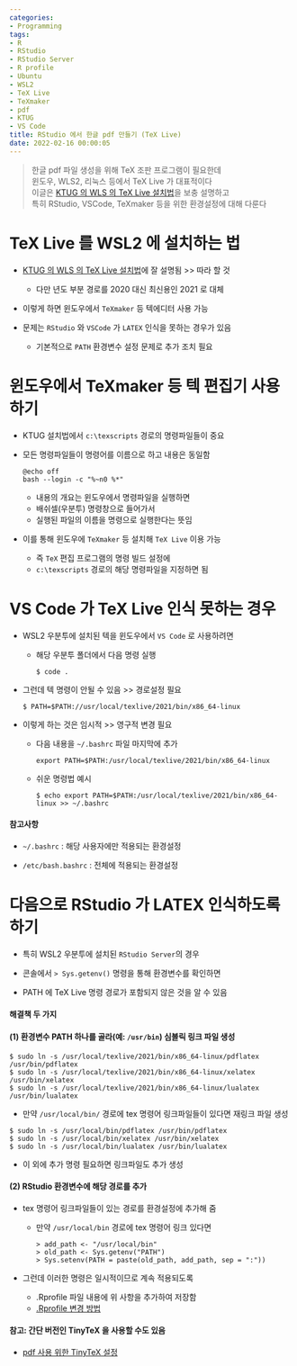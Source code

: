 ```yaml
---
categories:
- Programming
tags:
- R
- RStudio
- RStudio Server
- R profile
- Ubuntu
- WSL2
- TeX Live
- TeXmaker
- pdf
- KTUG
- VS Code
title: RStudio 에서 한글 pdf 만들기 (TeX Live)
date: 2022-02-16 00:00:05
---
```


> 한글 pdf 파일 생성을 위해 TeX 조판 프로그램이 필요한데  
> 윈도우, WLS2, 리눅스 등에서 TeX Live 가 대표적이다  
> 이글은 [KTUG 의 WLS 의 TeX Live 설치법](http://wiki.ktug.org/wiki/wiki.php/%EC%84%A4%EC%B9%98%ED%95%98%EA%B8%B0Windows/WSLtexlive)을 보충 설명하고  
> 특히 RStudio, VSCode, TeXmaker 등을 위한 환경설정에 대해 다룬다  



# TeX Live 를 WSL2 에 설치하는 법

- [KTUG 의 WLS 의 TeX Live 설치법](http://wiki.ktug.org/wiki/wiki.php/%EC%84%A4%EC%B9%98%ED%95%98%EA%B8%B0Windows/WSLtexlive)에 잘 설명됨 >> 따라 할 것

  - 다만 년도 부분 경로를 2020 대신 최신용인 2021 로 대체
  
  
- 이렇게 하면 윈도우에서 `TeXmaker` 등 텍에디터 사용 가능

- 문제는 `RStudio` 와 `VSCode` 가 `LATEX` 인식을 못하는 경우가 있음

  - 기본적으로 `PATH` 환경변수 설정 문제로 추가 조치 필요  
  
  
# 윈도우에서 TeXmaker 등 텍 편집기 사용하기

- KTUG 설치법에서  `c:\texscripts` 경로의 명령파일들이 중요

- 모든 명령파일들이 명령어를 이름으로 하고 내용은 동일함
  ```
  @echo off
  bash --login -c "%~n0 %*"
  ```

  - 내용의 개요는 윈도우에서 명령파일을 실행하면  
  - 배쉬셀(우분투) 명령창으로 들어가서  
  - 실행된 파일의 이름을 명령으로 실행한다는 뜻임
  
  
- 이를 통해 윈도우에 `TeXmaker` 등 설치해 `TeX Live` 이용 가능

  - 즉 `TeX` 편집 프로그램의 명령 빌드 설정에
  - `c:\texscripts` 경로의 해당 명령파일을 지정하면 됨
  
  
# VS Code 가 TeX Live 인식 못하는 경우 

- WSL2 우분투에 설치된 텍을 윈도우에서 `VS Code` 로 사용하려면

  - 해당 우분투 폴더에서 다음 명령 실행  
    ```
    $ code . 
    ```
  
- 그런데 텍 명령이 안될 수 있음 >> 경로설정 필요
  ```
  $ PATH=$PATH://usr/local/texlive/2021/bin/x86_64-linux
  ```
    
- 이렇게 하는 것은 임시적 >> 영구적 변경 필요

  - 다음 내용을 `~/.bashrc` 파일 마지막에 추가  
    ```
    export PATH=$PATH:/usr/local/texlive/2021/bin/x86_64-linux
    ```
    
  - 쉬운 명령법 예시  
    ```
    $ echo export PATH=$PATH:/usr/local/texlive/2021/bin/x86_64-linux >> ~/.bashrc
    ```

#### 참고사항

- `~/.bashrc` : 해당 사용자에만 적용되는 환경설정

- `/etc/bash.bashrc` : 전체에 적용되는 환경설정


# 다음으로 RStudio 가 LATEX 인식하도록 하기

- 특히 WSL2 우분투에 설치된 `RStudio Server`의 경우

- 콘솔에서 `> Sys.getenv()` 명령을 통해 환경변수를 확인하면

- PATH 에 TeX Live 명령 경로가 포함되지 않은 것을 알 수 있음

#### 해결책 두 가지  
  
#### (1) 환경변수 PATH 하나를 골라(예: `/usr/bin`) 심볼릭 링크 파일 생성
```
$ sudo ln -s /usr/local/texlive/2021/bin/x86_64-linux/pdflatex /usr/bin/pdflatex
$ sudo ln -s /usr/local/texlive/2021/bin/x86_64-linux/xelatex /usr/bin/xelatex
$ sudo ln -s /usr/local/texlive/2021/bin/x86_64-linux/lualatex /usr/bin/lualatex
```

  - 만약 `/usr/local/bin/` 경로에 tex 명령어 링크파일들이 있다면 재링크 파일 생성
  ```
  $ sudo ln -s /usr/local/bin/pdflatex /usr/bin/pdflatex
  $ sudo ln -s /usr/local/bin/xelatex /usr/bin/xelatex
  $ sudo ln -s /usr/local/bin/lualatex /usr/bin/lualatex
  ```

  - 이 외에 추가 명령 필요하면 링크파일도 추가 생성  
  
#### (2) RStudio 환경변수에 해당 경로를 추가

  - tex 명령어 링크파일들이 있는 경로를 환경설정에 추가해 줌
  
    - 만약 `/usr/local/bin` 경로에 tex 명령어 링크 있다면
      ```
      > add_path <- "/usr/local/bin"
      > old_path <- Sys.getenv("PATH")
      > Sys.setenv(PATH = paste(old_path, add_path, sep = ":"))
      ```

  - 그런데 이러한 명령은 일시적이므로 계속 적용되도록

    - .Rprofile 파일 내용에 위 사항을 추가하여 저장함
    - [.Rprofile 변경 방법](https://lovetoken.github.io/r/2016/12/20/RStartup_Option.html)

#### 참고: 간단 버전인 TinyTeX 을 사용할 수도 있음

- [pdf 사용 위한 TinyTeX 설정](/programming/Rpdf)
